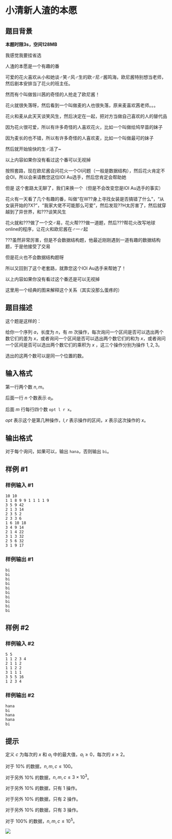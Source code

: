# 小清新人渣的本愿

## 题目背景

**本题时限3s，空间128MB**

我感觉我要挂省选

人渣的本愿是一个有趣的番

可爱的花火喜欢从小和她谈♂笑♂风♂生的欧♂尼♂酱鸣海，欧尼酱特别想当老师，然后剧本安排当了花火的班主任。

然而有个叫做皆川茜的奇怪的人抢走了欧尼酱！

花火就很失落呀，然后看到一个叫做麦的人也很失落，原来麦喜欢茜老师。。。

花火和麦从此天天谈笑风生，然后决定在一起，把对方当做自己喜欢的人的替代品

因为花火很可爱，所以有许多奇怪的人喜欢花火，比如一个叫做绘鸠早苗的妹子

因为麦长的也不错，所以有许多奇怪的人喜欢麦，比如一个叫做最可的妹子

然后就开始愉快的生♂活了~

以上内容如果你没有看过这个番可以无视掉

按照套路，现在欧尼酱会问花火一个OI问题（一般是数据结构），然后花火肯定不会OI，所以会来请教您这位IOI Au选手，然后您肯定会帮助她

但是
这个套路太无聊了，我们来换一个（但是不会改变您是IOI Au选手的事实）

花火有一天看了几个有趣的番，叫做“在W??身上寻找女装是否搞错了什么”，“从女装开始的?X?”，“我家大佬不可能那么可爱”，然后发现??H太厉害了，然后就穿越到了异世界，和???谈笑风生

花火就和???做了一个交♂易，花火帮???做一道题，然后???帮花火改写地球online的程序，让花火和欧尼酱在♂一♂起

???虽然非常厉害，但是不会数据结构题，他最近刚刚遇到一道有趣的数据结构题，于是他接受了交易

但是花火也不会数据结构题呀

所以又回到了这个老套路，就靠您这个IOI Au选手来帮她了！

以上内容如果你没有看过这个番还是可以无视掉

这里用一个经典的图来解释这个关系（其实没那么蛋疼的）

## 题目描述

这个题是这样的：

给你一个序列 $a$，长度为 $n$，有 $m$ 次操作，每次询问一个区间是否可以选出两个数它们的差为 $x$，或者询问一个区间是否可以选出两个数它们的和为 $x$，或者询问一个区间是否可以选出两个数它们的乘积为 $x$ ，这三个操作分别为操作 $1,2,3$。

选出的这两个数可以是同一个位置的数。

## 输入格式

第一行两个数 $n,m$。

后面一行 $n$ 个数表示 $a_i$。

后面 $m$ 行每行四个数 `opt l r x`。

$opt$ 表示这个是第几种操作，$l,r$ 表示操作的区间，$x$ 表示这次操作的 $x$。

## 输出格式

对于每个询问，如果可以，输出 `hana`，否则输出 `bi`。

## 样例 #1

### 样例输入 #1

```
10 10
1 1 8 9 9 1 1 1 1 9 
3 5 9 42
2 1 3 14
2 3 5 2
2 3 3 6
1 6 10 18
3 4 9 14
2 1 4 22
3 1 3 32
2 5 6 32
3 1 9 17
```

### 样例输出 #1

```
bi
bi
bi
bi
bi
bi
bi
bi
bi
bi
```

## 样例 #2

### 样例输入 #2

```
5 5
1 1 2 3 4
2 1 1 2
1 1 2 2
3 1 1 1
3 5 5 16
1 2 3 4
```

### 样例输出 #2

```
hana
bi
hana
hana
bi
```

## 提示

定义 $c$ 为每次的 $x$ 和 $a_i$ 中的最大值，$a_i \geq 0$，每次的 $x\geq 2$。

对于 $10\%$ 的数据，$n,m,c \leq 100$。

对于另外 $10\%$ 的数据，$n,m,c \leq 3\times 10^3$。

对于另外 $10\%$ 的数据，只有 $1$ 操作。

对于另外 $10\%$ 的数据，只有 $2$ 操作。

对于另外 $10\%$ 的数据，只有 $3$ 操作。

对于 $100\%$ 的数据，$n,m,c \leq 10^5$。

![](https://cdn.luogu.com.cn/upload/pic/4630.png)
